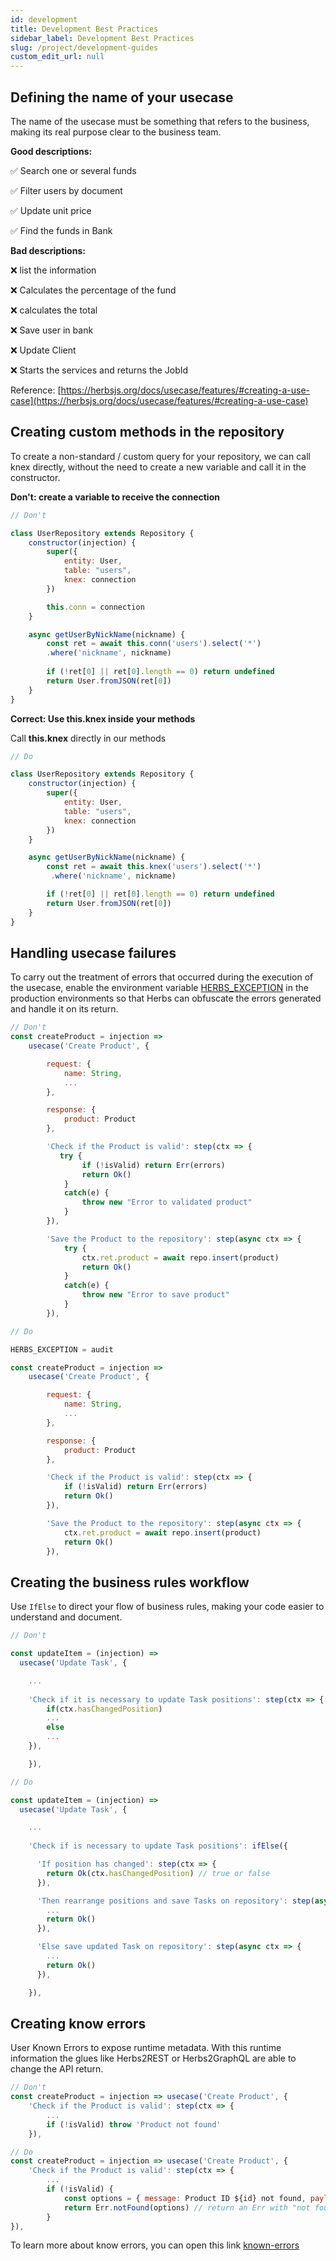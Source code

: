 ```yaml
---
id: development
title: Development Best Practices
sidebar_label: Development Best Practices
slug: /project/development-guides
custom_edit_url: null
---
```


## Defining the name of your usecase

The name of the usecase must be something that refers to the business, making its real purpose clear to the business team.



**Good descriptions:**

✅ Search one or several funds

✅ Filter users by document

✅ Update unit price

✅ Find the funds in Bank



**Bad descriptions:**

❌ list the information

❌ Calculates the percentage of the fund

❌ calculates the total

❌ Save user in bank

❌ Update Client

❌ Starts the services and returns the JobId


Reference: [https://herbsjs.org/docs/usecase/features/#creating-a-use-case](https://herbsjs.org/docs/usecase/features/#creating-a-use-case)

## **Creating custom methods in the repository**

To create a non-standard / custom query for your repository, we can call knex directly, without the need to create a new variable and call it in the constructor.

**Don't: create a variable to receive the connection**

``` jsx
// Don't

class UserRepository extends Repository {
    constructor(injection) {
        super({
            entity: User,
            table: "users",
            knex: connection
        })

        this.conn = connection
    }

    async getUserByNickName(nickname) {
        const ret = await this.conn('users').select('*')
        .where('nickname', nickname)
       
        if (!ret[0] || ret[0].length == 0) return undefined
        return User.fromJSON(ret[0])
    }
}

```

**Correct: Use this.knex inside your methods**

Call **this.knex** directly in our methods

``` jsx
// Do

class UserRepository extends Repository {
    constructor(injection) {
        super({
            entity: User,
            table: "users",
            knex: connection
        })
    }

    async getUserByNickName(nickname) {
        const ret = await this.knex('users').select('*')
         .where('nickname', nickname)

        if (!ret[0] || ret[0].length == 0) return undefined
        return User.fromJSON(ret[0])
    }
}

```

## Handling usecase failures

To carry out the treatment of errors that occurred during the execution of the usecase, enable the environment variable [HERBS_EXCEPTION](https://herbsjs.org/docs/usecase/features/) in the production environments so that Herbs can obfuscate the errors generated and handle it on its return.

``` jsx
// Don't
const createProduct = injection =>
    usecase('Create Product', {

        request: {
            name: String,
            ...
        },

        response: {
            product: Product
        },

        'Check if the Product is valid': step(ctx => {
           try {
                if (!isValid) return Err(errors)
                return Ok()
            }
            catch(e) {
                throw new "Error to validated product"
            }
        }),

        'Save the Product to the repository': step(async ctx => {
            try {
                ctx.ret.product = await repo.insert(product)
                return Ok()
            }
            catch(e) {
                throw new "Error to save product"
            }
        }),
```

``` jsx
// Do

HERBS_EXCEPTION = audit

const createProduct = injection =>
    usecase('Create Product', {

        request: {
            name: String,
            ...
        },

        response: {
            product: Product
        },

        'Check if the Product is valid': step(ctx => {
            if (!isValid) return Err(errors)
            return Ok()
        }),

        'Save the Product to the repository': step(async ctx => {
            ctx.ret.product = await repo.insert(product)
            return Ok()
        }),
```


## Creating the business rules workflow

Use `IfElse` to direct your flow of business rules, making your code easier to understand and document.

``` jsx
// Don't

const updateItem = (injection) =>
  usecase('Update Task', {

    ...
    
    'Check if it is necessary to update Task positions': step(ctx => {
        if(ctx.hasChangedPosition)
        ...
        else
        ...
    }),

    }),
```

``` jsx
// Do

const updateItem = (injection) =>
  usecase('Update Task', {

    ...
    
    'Check if is necessary to update Task positions': ifElse({

      'If position has changed': step(ctx => {
        return Ok(ctx.hasChangedPosition) // true or false
      }),

      'Then rearrange positions and save Tasks on repository': step(async ctx => {
        ...
        return Ok()
      }),

      'Else save updated Task on repository': step(async ctx => {
        ...
        return Ok()
      }),

    }),
```

## Creating know errors

User Known Errors to expose runtime metadata. With this runtime information the glues like Herbs2REST or Herbs2GraphQL are able to change the API return.

``` jsx
// Don't
const createProduct = injection => usecase('Create Product', {
    'Check if the Product is valid': step(ctx => {
        ...
        if (!isValid) throw 'Product not found'
    }),
```

 

``` jsx
// Do
const createProduct = injection => usecase('Create Product', {
    'Check if the Product is valid': step(ctx => {
        ...
        if (!isValid) {
            const options = { message: Product ID ${id} not found, payload: { entity: 'product' } }
            return Err.notFound(options) // return an Err with "not found" code
        }
}),
```

To learn more about know errors, you can open this link [known-errors](https://herbsjs.org/docs/usecase/result#known-errors)